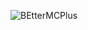 ![BEtterMCPlus](https://user-images.githubusercontent.com/79353591/130498969-416f932c-19ea-4f1b-afab-c294c6eccec4.png)

